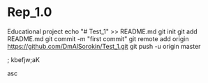 # Rep_1.0
Educational project
echo "# Test_1" >> README.md
git init
git add README.md
git commit -m "first commit"
git remote add origin https://github.com/DmAlSorokin/Test_1.git
git push -u origin master



; kbefjw\;aK


asc
